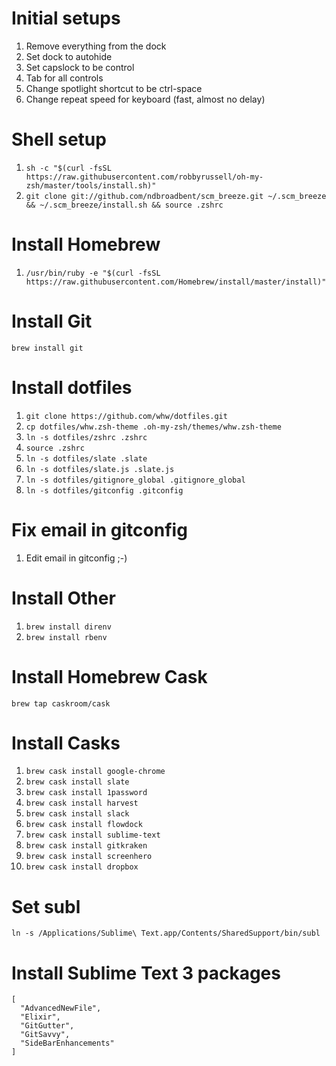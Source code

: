 # Initial setups
1. Remove everything from the dock
1. Set dock to autohide
1. Set capslock to be control
1. Tab for all controls
1. Change spotlight shortcut to be ctrl-space
1. Change repeat speed for keyboard (fast, almost no delay)

# Shell setup
1. `sh -c "$(curl -fsSL https://raw.githubusercontent.com/robbyrussell/oh-my-zsh/master/tools/install.sh)"`
1. `git clone git://github.com/ndbroadbent/scm_breeze.git ~/.scm_breeze && ~/.scm_breeze/install.sh && source .zshrc`

# Install Homebrew
1. `/usr/bin/ruby -e "$(curl -fsSL https://raw.githubusercontent.com/Homebrew/install/master/install)"`

# Install Git
`brew install git`

# Install dotfiles
1. `git clone https://github.com/whw/dotfiles.git`
1. `cp dotfiles/whw.zsh-theme .oh-my-zsh/themes/whw.zsh-theme`
1. `ln -s dotfiles/zshrc .zshrc`
1. `source .zshrc`
1. `ln -s dotfiles/slate .slate`
1. `ln -s dotfiles/slate.js .slate.js`
1. `ln -s dotfiles/gitignore_global .gitignore_global`
1. `ln -s dotfiles/gitconfig .gitconfig`

# Fix email in gitconfig
1. Edit email in gitconfig ;-)

# Install Other
1. `brew install direnv`
1. `brew install rbenv`

# Install Homebrew Cask
`brew tap caskroom/cask`

# Install Casks
1. `brew cask install google-chrome`
1. `brew cask install slate`
1. `brew cask install 1password`
1. `brew cask install harvest`
1. `brew cask install slack`
1. `brew cask install flowdock`
1. `brew cask install sublime-text`
1. `brew cask install gitkraken`
1. `brew cask install screenhero`
1. `brew cask install dropbox`

# Set subl
`ln -s /Applications/Sublime\ Text.app/Contents/SharedSupport/bin/subl`

# Install Sublime Text 3 packages

```
[
  "AdvancedNewFile",
  "Elixir",
  "GitGutter",
  "GitSavvy",
  "SideBarEnhancements"
]
```
